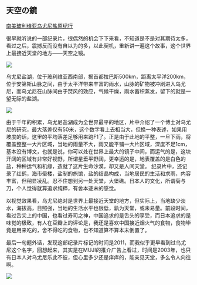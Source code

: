 ## 天空の鏡 ##

[南美玻利维亚乌尤尼盐原纪行](http://movie.douban.com/subject/6395463/)

很早就听说的一部纪录片，很偶然的机会下下来看，不知道是不是对其期待太多，看过之后，震撼反而没有自以为的多，以此契机，重新讲一遍这个故事，这个世界上最接近天堂的地方——天空之镜。
 
![](http://luisyang.weebly.com/uploads/2/2/7/2/22721706/665572_orig.jpg)

乌尤尼盐湖，位于玻利维亚西南部，据首都拉巴斯500km，距离太平洋200km，位于安第斯山脉之间，由于太平洋带来丰富的雨水，山脉的矿物被冲刷进入乌尤尼，而乌尤尼在山脉间由于焚风的效应，气候干燥，雨水蓄积蒸发，留下的就是一望无际的盐湖。
 
![](http://luisyang.weebly.com/uploads/2/2/7/2/22721706/4381963_orig.jpg)

由于千年的积累，乌尤尼盐湖成为全世界最平的地区，片中介绍了一个博士对乌尤尼的研究，最大落差仅有50米，这个数字看上去相当大，但换一种表述，如果用坡度的话，这里的平均落差足够用来跑F1了。正是由于此地的平整，一旦下雨，将覆盖整整一大片区域，当地的雨量不大，雨又能平铺一大片区域，深度不足1cm，基本没有博文，也就是说，你可以处在世界上最大的镜子中间，而运气的是，这块开阔的区域有非常好视野，所谓星垂平野阔，更幸运的是，地表覆盖的是白色的盐，种种运气和机缘，造就了这片生命沙漠，却又是人间天堂。
纪录片中，还记录了红鹤，海市蜃楼，盐制的旅馆，盐的结晶构成，当地居民的生活和求雨，内容丰富，但稍显凌乱。忍不住想到另一处天堂，大堡礁。日本人的文化，所谓菊与刀，个人觉得就算追求纯粹，有舍本逐末的感觉。

以视觉效果看，乌尤尼绝对是世界上最接近天堂的地方，但实际上，当地缺少淡水，海拔高，日照强，当地的生活水平也很低，孰为天堂，或未易量。前段时间，看过舌尖上的中国，也看过寿司之神，中国追求的是舌头的享受，而日本追求的是味觉的极致，有人在豆瓣上的评论是，我还是喜欢中国接近烟火气的食物，食物毕竟是用来吃的，舍不得吃的食物，也不知道算不算本末倒置了。

最后一句题外话，发现这部纪录片标记的时间是2011，而我似乎更早看到过乌尤尼这个名字，回想起来，其实是在MUJI的推介广告上看过，时间是2003年，也只有日本人对乌尤尼乐此不彼，但心里多少还是痒痒的，能亲见天堂，多么令人向往啊。

![](http://luisyang.weebly.com/uploads/2/2/7/2/22721706/1734262_orig.jpg)